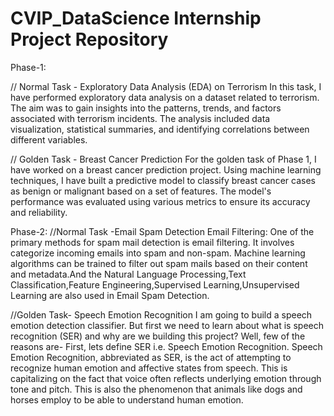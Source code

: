 # CVIP_DataScience Internship Project Repository
Phase-1:

// Normal Task - Exploratory Data Analysis (EDA) on Terrorism
In this task, I have performed exploratory data analysis on a dataset related to terrorism. The aim was to gain insights into the patterns, trends, and factors associated with terrorism incidents. The analysis included data visualization, statistical summaries, and identifying correlations between different variables.

// Golden Task - Breast Cancer Prediction
For the golden task of Phase 1, I have worked on a breast cancer prediction project. Using machine learning techniques, I  have built a predictive model to classify breast cancer cases as benign or malignant based on a set of features. The model's performance was evaluated using various metrics to ensure its accuracy and reliability.

Phase-2:
//Normal Task -Email Spam Detection
Email Filtering: One of the primary methods for spam mail detection is email filtering. It involves categorize incoming emails into spam and non-spam. Machine learning algorithms can be trained to filter out spam mails based on their content and metadata.And the Natural Language Processing,Text Classification,Feature Engineering,Supervised Learning,Unsupervised Learning are also used in Email Spam Detection.

//Golden Task- Speech Emotion Recognition
I am going to build a speech emotion detection classifier.
But first we need to learn about what is speech recognition (SER) and why are we building this project? Well, few of the reasons are-
First, lets define SER i.e. Speech Emotion Recognition.
Speech Emotion Recognition, abbreviated as SER, is the act of attempting to recognize human emotion and affective states from speech. This is capitalizing on the fact that voice often reflects underlying emotion through tone and pitch. This is also the phenomenon that animals like dogs and horses employ to be able to understand human emotion.

